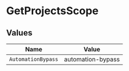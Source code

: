# GetProjectsScope


## Values

| Name               | Value              |
| ------------------ | ------------------ |
| `AutomationBypass` | automation-bypass  |